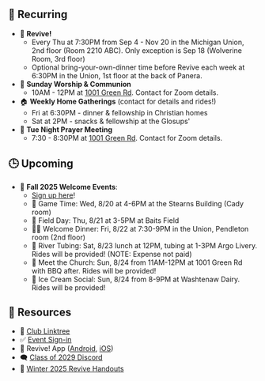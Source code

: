 ## 🔁 Recurring
- 🙌 **Revive!**
    - Every Thu at 7:30PM from Sep 4 - Nov 20 in the Michigan Union, 2nd floor (Room 2210 ABC). Only exception is Sep 18 (Wolverine Room, 3rd floor)
    - Optional bring-your-own-dinner time before Revive each week at 6:30PM in the Union, 1st floor at the back of Panera.
- 🙌 **Sunday Worship & Communion**
    - 10AM - 12PM at [1001 Green Rd](https://maps.app.goo.gl/oLEnSGYD7tf69Gjz7). Contact for Zoom details.
- 🏠 **Weekly Home Gatherings** (contact for details and rides!)
    - Fri at 6:30PM - dinner & fellowship in Christian homes
    - Sat at 2PM - snacks & fellowship at the Glosups'
- 🙏 **Tue Night Prayer Meeting**
    - 7:30 - 8:30PM at [1001 Green Rd](https://maps.app.goo.gl/oLEnSGYD7tf69Gjz7). Contact for Zoom details.

## 🕒 Upcoming
- 🎉 **Fall 2025 Welcome Events**:
    - [Sign up here](https://forms.gle/a22Wq3oroDAPSzJp6)!
    - 🧩 Game Time: Wed, 8/20 at 4-6PM at the Stearns Building (Cady room)
    - 🏐 Field Day: Thu, 8/21 at 3-5PM at Baits Field
    - 👋🏻 Welcome Dinner: Fri, 8/22 at 7:30-9PM in the Union, Pendleton room (2nd floor)
    - 🛟 River Tubing: Sat, 8/23 lunch at 12PM, tubing at 1-3PM Argo Livery. Rides will be provided! (NOTE: Expense not paid)
    - 🏡 Meet the Church: Sun, 8/24 from 11AM-12PM at 1001 Green Rd with BBQ after. Rides will be provided!
    - 🍦 Ice Cream Social: Sun, 8/24 from 8-9PM at Washtenaw Dairy. Rides will be provided!

## 📖 Resources
- 🌳 [Club Linktree](https://linktr.ee/christiansatumich)
- ✅ [Event Sign-in](https://forms.gle/4wrtjGVQqxFntNsu8)
- 📱 Revive! App ([Android](https://play.google.com/store/apps/details?id=com.newandromo.dev2292363.app3300238&pcampaignid=web_share), [iOS](https://apps.apple.com/us/app/revive/id6473073801?platform=iphone))
- 🗨️ [Class of 2029 Discord](https://discord.gg/U2QwskUS)
- 📄 [Winter 2025 Revive Handouts](https://drive.google.com/drive/folders/1NNzmlFKc6CyKnoH7LbPYm6oF6j5LY5qO)
